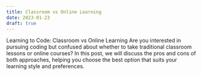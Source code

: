 ```yaml
---
title: Classroom vs Online Learning
date: 2023-01-23
draft: true
---
```

Learning to Code: Classroom vs Online Learning
Are you interested in pursuing coding but confused about whether to take traditional classroom lessons or online courses? In this post, we will discuss the pros and cons of both approaches, helping you choose the best option that suits your learning style and preferences.
